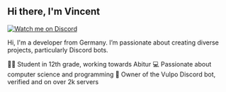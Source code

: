 ## Hi there, I'm Vincent

[![Watch me on Discord](https://img.shields.io/badge/Discord-5865F2?style=for-the-badge&logo=discord&logoColor=white)](https://discord.com/users/824378909985341451)

Hi, I'm a developer from Germany. I’m passionate about creating diverse projects, particularly Discord bots.

👨‍🎓 Student in 12th grade, working towards Abitur
💻 Passionate about computer science and programming
🤖 Owner of the Vulpo Discord bot, verified and on over 2k servers

